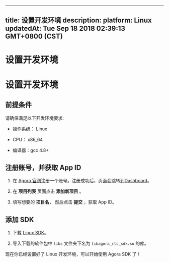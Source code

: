 
---
title: 设置开发环境
description: 
platform: Linux
updatedAt: Tue Sep 18 2018 02:39:13 GMT+0800 (CST)
---
# 设置开发环境
# 设置开发环境

## 前提条件

请确保满足以下开发环境要求:

-   操作系统： Linux

-   CPU： x86_64

-   编译器：gcc 4.8+


## 注册账号，并获取 App ID

1.  在 [Agora 官网](https://www.agora.io/cn/)注册一个账号。注册成功后，页面会跳转到[Dashboard](https://dashboard.agora.io/)。

2.  在 **项目列表** 页面点击 **添加新项目** 。

3.  填写想要的 **项目名**， 然后点击 **提交** ，获取 App ID。


## 添加 SDK

1.  下载 [Linux SDK](https://docs.agora.io/cn/2.3.1/download)。

2.  导入下载的软件包中 `libs` 文件夹下名为 <code>libagora\_rtc\_sdk.so</code> 的库。


现在你已经设置好了 Linux 开发环境，可以开始使用 Agora SDK 了！




